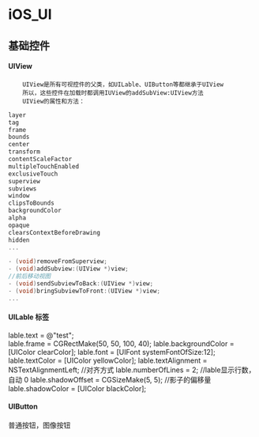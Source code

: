 # iOS_UI

## 基础控件
#### UIView
        UIView是所有可视控件的父类，如UILable、UIButton等都继承于UIView
        所以，这些控件在加载时都调用IUView的addSubView:UIView方法
        UIView的属性和方法：
``` Objective-C
layer
tag
frame
bounds
center
transform
contentScaleFactor
multipleTouchEnabled
exclusiveTouch
superview
subviews
window
clipsToBounds
backgroundColor
alpha
opaque
clearsContextBeforeDrawing
hidden
...

- (void)removeFromSuperview;
- (void)addSubview:(UIView *)view;
//前后移动视图
- (void)sendSubviewToBack:(UIView *)view;
- (void)bringSubviewToFront:(UIView *)view;
...


```
        

#### UILable 标签
lable.text                       = @"test";                                     
lable.frame                    = CGRectMake(50, 50, 100, 40);
lable.backgroundColor = [UIColor clearColor];
lable.font                       = [UIFont systemFontOfSize:12];
lable.textColor              = [UIColor yellowColor];
lable.textAlignment       = NSTextAlignmentLeft;                     //对齐方式
lable.numberOfLines     = 2;                                                    //lable显示行数，自动 0
lable.shadowOffset       = CGSizeMake(5, 5);                         //影子的偏移量
lable.shadowColor        = [UIColor blackColor];

#### UIButton
普通按钮，图像按钮


